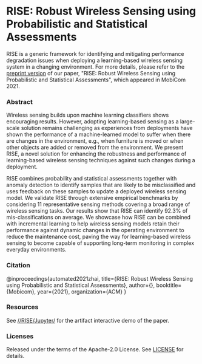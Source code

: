 # RISE: Robust Wireless Sensing using Probabilistic and Statistical Assessments

RISE is a generic framework for identifying and mitigating performance degradation issues when deploying a learning-based wireless sensing system in a changing environment. For more details, please refer to the [preprint version](https://arxiv.org/abs/2104.07460) of our paper, "RISE: Robust Wireless Sensing using Probabilistic and Statistical Assessments", which appeared in MobiCom 2021.

### Abstract

Wireless sensing builds upon machine learning classifiers shows encouraging results. However, adopting learning-based sensing as a large-scale solution remains challenging as experiences from deployments have shown the performance of a machine-learned model to suffer when there are changes in the environment, e.g., when furniture is moved or when other objects are added or removed from the environment. We present RISE, a novel solution for enhancing the robustness and performance of learning-based wireless sensing techniques against such changes during a deployment. 

RISE combines probability and statistical assessments together with anomaly detection to identify samples that are likely to be misclassified and uses feedback on these samples to update a deployed wireless sensing model. We validate RISE through extensive empirical benchmarks by considering 11 representative sensing methods covering a broad range of wireless sensing tasks. Our results show that RISE can identify 92.3% of mis-classifications on average. We showcase how RISE can be combined with incremental learning to help wireless sensing models retain their performance against dynamic changes in the operating environment to reduce the maintenance cost, paving the way for learning-based wireless sensing to become capable of supporting long-term monitoring in complex everyday environments.

### Citation

  @inproceedings{automated2021zhai,
  title={RISE: Robust Wireless Sensing using Probabilistic and Statistical Assessments},
  author={},
  booktitle={Mobicom},
  year={2021},
  organization={ACM}
}

### Resources

See [//RISE/Jupyter/](https://github.com/jiaojiao1234/RISE/tree/master/Jupyter) for the artifact interactive demo of the paper.

### Licenses

Released under the terms of the Apache-2.0 License. See [LICENSE](https://github.com/jiaojiao1234/RISE/blob/master/LICENSE) for details.
